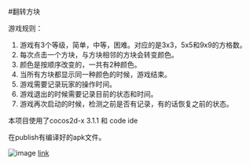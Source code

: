 #翻转方块

游戏规则：

1. 游戏有3个等级，简单，中等，困难。对应的是3x3，5x5和9x9的方格数。
2. 每次点击一个方块，与方块相邻的方块会转变颜色。
3. 颜色是按顺序改变的，一共有2种颜色。
4. 当所有方块都显示同一种颜色的时候，游戏结束。
5. 游戏需要记录玩家的操作时间。
6. 游戏退出的时候需要记录目前的状态和时间。
7. 游戏再次启动的时候，检测之前是否有记录，有的话恢复之前的状态。

本项目使用了cocos2d-x 3.1.1 和 code ide

在publish有编译好的apk文件。


![image](http://git.oschina.net/nov_eleven/photo/raw/master/flip.gif)
[link](http://)